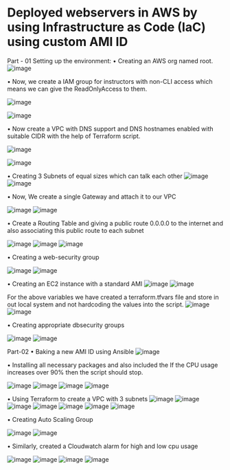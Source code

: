 # **Deployed webservers in AWS by using Infrastructure as Code (IaC) using custom AMI ID**


Part - 01
Setting up the environment:
•	Creating an AWS org named root.
 ![image](https://github.com/user-attachments/assets/4acbd4d2-3319-44ea-a14a-281b661357a3)

•	Now, we create a IAM group for instructors with non-CLI access which means we can give the ReadOnlyAccess to them.
 
![image](https://github.com/user-attachments/assets/57ec5fc0-08fe-4ca9-9fa2-0ead5ee3c1ac)
 

![image](https://github.com/user-attachments/assets/2ea01321-458d-4324-b6e2-150a552f2cb1)


•	Now create a VPC with DNS support and DNS hostnames enabled with suitable CIDR with the help of Terraform script.
 

![image](https://github.com/user-attachments/assets/4ea1f28a-f518-4389-b12a-e8b7414cc31d)

![image](https://github.com/user-attachments/assets/9030c6c8-2a0e-4819-9eb4-24ddc31a8385)






•	Creating 3 Subnets of equal sizes which can talk each other 
 ![image](https://github.com/user-attachments/assets/6d5fe7ae-4af8-4663-8e52-3aac229fe5a1)
 ![image](https://github.com/user-attachments/assets/c50468a3-828b-42e5-869d-88c9ee49d643)

 

•	Now, We create a single Gateway and attach it to our VPC
 
 
![image](https://github.com/user-attachments/assets/ca57f528-41ec-48a3-a9f2-dc2e86588728)
![image](https://github.com/user-attachments/assets/b35affb2-0ad1-4c30-8f86-7b8dec480a8e)







•	Create a Routing Table and giving a public route 0.0.0.0 to the internet and also associating this public route to each subnet
 
 ![image](https://github.com/user-attachments/assets/6021c866-1e1a-4b82-9692-1305d793873a)
 ![image](https://github.com/user-attachments/assets/980112b7-3b40-4506-9044-fbfb878d1342)
 ![image](https://github.com/user-attachments/assets/d78636b5-5ddb-430d-bfd5-c818464855a4)

 

•	Creating a web-security group
 
 ![image](https://github.com/user-attachments/assets/5ec8407f-3d58-4d3a-8544-31790dff3bf6)
 ![image](https://github.com/user-attachments/assets/7854a419-9018-47d5-9928-e18e3d4f0465)

•	Creating an EC2 instance with a standard AMI 
 ![image](https://github.com/user-attachments/assets/cbab1b4f-348b-4130-9e3c-cb3d29df97f1)
 ![image](https://github.com/user-attachments/assets/ccf57f83-ee49-4f9b-a91a-7d85db1dbcb8)
 
 
For the above variables we have created a terraform.tfvars file and store in out local system and not hardcoding the values into the script.
 ![image](https://github.com/user-attachments/assets/3d78813e-f893-4e0c-84c8-4c55af0215d0)
 ![image](https://github.com/user-attachments/assets/19393c91-14b1-4984-9c02-7371e6ce7bed)


 

•	Creating appropriate dbsecurity groups
 
 ![image](https://github.com/user-attachments/assets/075d1523-fab0-4424-b044-71be3f2efc64)
 ![image](https://github.com/user-attachments/assets/10ee73ff-0be8-4416-a27f-a0e9b8ddfe0c)




Part-02
•	Baking a new AMI ID using Ansible
 ![image](https://github.com/user-attachments/assets/2303428b-f1ef-41da-858a-6629c949ee1e)

•	Installing all necessary packages and also included the If the CPU usage increases over 90% then the script should stop.
 
 ![image](https://github.com/user-attachments/assets/bca75e67-eaf1-4650-8154-0cf42140e5bc)
 ![image](https://github.com/user-attachments/assets/f5199e9d-66c1-4c57-a6ac-7c7879c5b81d)
 ![image](https://github.com/user-attachments/assets/29e39f35-aa80-4e72-ab97-825377059e50)
 ![image](https://github.com/user-attachments/assets/d5b1f67f-1399-4612-b9de-ff046a3d1fdc)

 
•	Using Terraform to create a VPC with 3 subnets
![image](https://github.com/user-attachments/assets/dddb79a2-62a9-4896-a878-4aca3b5ca7fb)
![image](https://github.com/user-attachments/assets/f7a67c1e-c4c7-4771-8462-8852096abc99)
![image](https://github.com/user-attachments/assets/b6c42115-726c-4ceb-b4f3-43127add24d2)
![image](https://github.com/user-attachments/assets/8d6331bf-8941-45ed-a825-bd0006b27581)
![image](https://github.com/user-attachments/assets/37e04f2b-386b-4207-9522-805d29489c46)
![image](https://github.com/user-attachments/assets/6b4a5d08-f06a-4c92-835f-113dbb5526d9)
![image](https://github.com/user-attachments/assets/97a49505-0f64-4d62-9fd4-33503c191297)
 
 

•	Creating Auto Scaling Group

 ![image](https://github.com/user-attachments/assets/b08e27a2-bd4c-46f9-8376-816a72f92c25)
 ![image](https://github.com/user-attachments/assets/fb0de664-cf8e-4694-9f1f-24fa8e22629a)

 
•	Similarly, created a Cloudwatch alarm for high and low cpu usage
 
 ![image](https://github.com/user-attachments/assets/dff3f8fc-6761-49c4-8d24-90ed11913426)
 ![image](https://github.com/user-attachments/assets/2d53faa9-5cbb-4d64-88c3-3a0e34eae486)
 ![image](https://github.com/user-attachments/assets/ecf41032-3f32-413f-82b5-6527b9c5f6b3)
 ![image](https://github.com/user-attachments/assets/f477980f-e8f4-4042-b8b0-43d5d6456c60)

 
 

